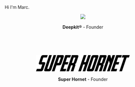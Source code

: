 Hi I'm Marc.

<div align="center">
<img src="https://raw.githubusercontent.com/deepkit/deepkit/master/assets/logo-white.png"/>

**Deepkit®** - Founder<br/>
<br/>
<br/>
<br/>
<br/>
</p>

<img src="https://raw.githubusercontent.com/marcj/marcj/master/SUPERHORNET.svg" />

**Super Hornet** - Founder
<br/>
<br/>
<br/>
<br/>
</div>
